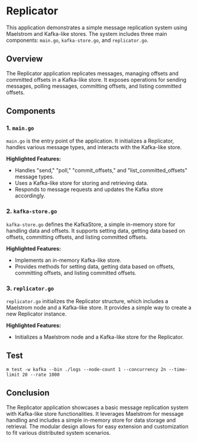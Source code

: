 # Replicator

This application demonstrates a simple message replication system using Maelstrom and Kafka-like stores. The system includes three main components: `main.go`, `kafka-store.go`, and `replicator.go`.

## Overview

The Replicator application replicates messages, managing offsets and committed offsets in a Kafka-like store. It exposes operations for sending messages, polling messages, committing offsets, and listing committed offsets.

## Components

### 1. `main.go`

`main.go` is the entry point of the application. It initializes a Replicator, handles various message types, and interacts with the Kafka-like store.

**Highlighted Features:**
- Handles "send," "poll," "commit_offsets," and "list_committed_offsets" message types.
- Uses a Kafka-like store for storing and retrieving data.
- Responds to message requests and updates the Kafka store accordingly.

### 2. `kafka-store.go`

`kafka-store.go` defines the KafkaStore, a simple in-memory store for handling data and offsets. It supports setting data, getting data based on offsets, committing offsets, and listing committed offsets.

**Highlighted Features:**
- Implements an in-memory Kafka-like store.
- Provides methods for setting data, getting data based on offsets, committing offsets, and listing committed offsets.

### 3. `replicator.go`

`replicator.go` initializes the Replicator structure, which includes a Maelstrom node and a Kafka-like store. It provides a simple way to create a new Replicator instance.

**Highlighted Features:**
- Initializes a Maelstrom node and a Kafka-like store for the Replicator.

## Test

```
m test -w kafka --bin ./logs --node-count 1 --concurrency 2n --time-limit 20 --rate 1000
```

## Conclusion

The Replicator application showcases a basic message replication system with Kafka-like store functionalities. It leverages Maelstrom for message handling and includes a simple in-memory store for data storage and retrieval. The modular design allows for easy extension and customization to fit various distributed system scenarios.


